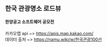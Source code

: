 ## 한국 관광명소 로드뷰
#### 한양공고 소프트웨어 공모전

카카오맵 api ~> https://apis.map.kakao.com/  </br>
데이터 출처 ~> https://namu.wiki/w/한국관광100선
